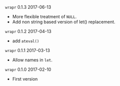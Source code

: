 
`wrapr` 0.1.3 2017-06-13

 * More flexible treatment of `NULL`.
 * Add non string based version of let() replacement.

`wrapr` 0.1.2 2017-04-13
 
 * add `ateval()`

`wrapr` 0.1.1 2017-03-13

 * Allow names in `let`.

`wrapr` 0.1.0 2017-02-10
 
 * First version
